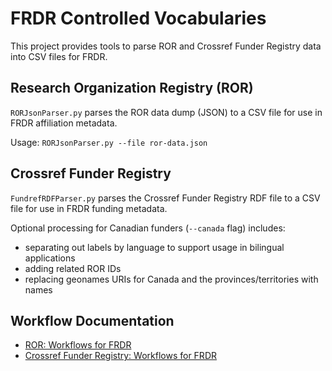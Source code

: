 # FRDR Controlled Vocabularies

This project provides tools to parse ROR and Crossref Funder Registry data into CSV files for FRDR.

## Research Organization Registry (ROR)
`RORJsonParser.py` parses the ROR data dump (JSON) to a CSV file for use in FRDR affiliation metadata.

Usage: `RORJsonParser.py --file ror-data.json`

## Crossref Funder Registry
`FundrefRDFParser.py` parses the Crossref Funder Registry RDF file to a CSV file for use in FRDR funding metadata.

Optional processing for Canadian funders (`--canada` flag) includes:

- separating out labels by language to support usage in bilingual applications
- adding related ROR IDs
- replacing geonames URIs for Canada and the provinces/territories with names

## Workflow Documentation
- [ROR: Workflows for FRDR](https://docs.google.com/document/d/1-5n_A9Wo9OzVdQ6OYk0vIKF0khsY6iQu3REMBGWP5K4/edit#)
- [Crossref Funder Registry: Workflows for FRDR](https://docs.google.com/document/d/1swDZqb94xdmpEnHjKakF_DI_mXHRVIYcsodEBRPG1r0/edit#)









